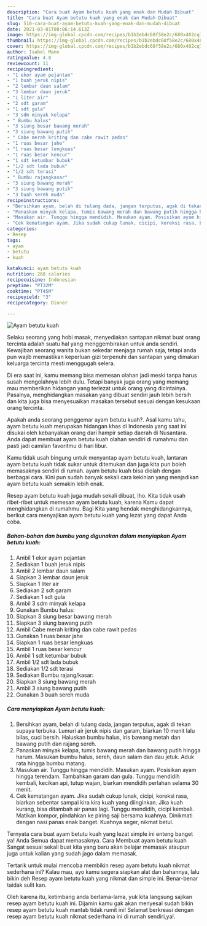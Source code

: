 ```yaml
---
description: "Cara buat Ayam betutu kuah yang enak dan Mudah Dibuat"
title: "Cara buat Ayam betutu kuah yang enak dan Mudah Dibuat"
slug: 510-cara-buat-ayam-betutu-kuah-yang-enak-dan-mudah-dibuat
date: 2021-03-01T08:06:14.613Z
image: https://img-global.cpcdn.com/recipes/b1b2ebdc68f58e2c/680x482cq70/ayam-betutu-kuah-foto-resep-utama.jpg
thumbnail: https://img-global.cpcdn.com/recipes/b1b2ebdc68f58e2c/680x482cq70/ayam-betutu-kuah-foto-resep-utama.jpg
cover: https://img-global.cpcdn.com/recipes/b1b2ebdc68f58e2c/680x482cq70/ayam-betutu-kuah-foto-resep-utama.jpg
author: Isabel Mann
ratingvalue: 4.8
reviewcount: 11
recipeingredient:
- "1 ekor ayam pejantan"
- "1 buah jeruk nipis"
- "2 lembar daun salam"
- "3 lembar daun jeruk"
- "1 liter air"
- "2 sdt garam"
- "1 sdt gula"
- "3 sdm minyak kelapa"
- " Bumbu halus"
- "3 siung besar bawang merah"
- "3 siung bawang putih"
- " Cabe merah kriting dan cabe rawit pedas"
- "1 ruas besar jahe"
- "1 ruas besar lengkuas"
- "1 ruas besar kencur"
- "1 sdt ketumbar bubuk"
- "1/2 sdt lada bubuk"
- "1/2 sdt terasi"
- " Bumbu rajangkasar"
- "3 siung bawang merah"
- "3 siung bawang putih"
- "3 buah sereh muda"
recipeinstructions:
- "Bersihkan ayam, belah di tulang dada, jangan terputus, agak di tekan supaya terbuka. Lumuri air jeruk nipis dan garam, biarkan 10 menit lalu bilas, cuci bersih. Haluskan bumbu halus, iris bawang metah dan bawang putih dan rajang sereh."
- "Panaskan minyak kelapa, tumis bawang merah dan bawang putih hingga harum. Masukan bumbu halus, sereh, daun salam dan dau jetuk. Aduk rata hingga bumbu matang."
- "Masukan air. Tunggu hingga mendidih. Masukan ayam. Posisikan ayam hingga terendam. Tambahkan garam dan gula. Tunggu mendidih kembali, kecikan api, tutup wajan, biarkan mendidih perlahan selama 30 menit."
- "Cek kematangan ayam. Jika sudah cukup lunak, cicipi, koreksi rasa, biarkan sebentar sampai kira kira kuah yang diinginkan. Jika kuah kurang, bisa ditambah air panas lagi. Tunggu mendidih, cicipi kembali. Matikan kompor, pindahkan ke piring saji bersama kuahnya. Dinikmati dengan nasi panas enak banget. Kuahnya seger, nikmat betul."
categories:
- Resep
tags:
- ayam
- betutu
- kuah

katakunci: ayam betutu kuah 
nutrition: 268 calories
recipecuisine: Indonesian
preptime: "PT32M"
cooktime: "PT45M"
recipeyield: "3"
recipecategory: Dinner

---
```



![Ayam betutu kuah](https://img-global.cpcdn.com/recipes/b1b2ebdc68f58e2c/680x482cq70/ayam-betutu-kuah-foto-resep-utama.jpg)

Selaku seorang yang hobi masak, menyediakan santapan nikmat buat orang tercinta adalah suatu hal yang menggembirakan untuk anda sendiri. Kewajiban seorang  wanita bukan sekedar menjaga rumah saja, tetapi anda pun wajib memastikan keperluan gizi terpenuhi dan santapan yang dimakan keluarga tercinta mesti menggugah selera.

Di era  saat ini, kamu memang bisa memesan olahan jadi meski tanpa harus susah mengolahnya lebih dulu. Tetapi banyak juga orang yang memang mau memberikan hidangan yang terlezat untuk orang yang dicintainya. Pasalnya, menghidangkan masakan yang dibuat sendiri jauh lebih bersih dan kita juga bisa menyesuaikan masakan tersebut sesuai dengan kesukaan orang tercinta. 



Apakah anda seorang penggemar ayam betutu kuah?. Asal kamu tahu, ayam betutu kuah merupakan hidangan khas di Indonesia yang saat ini disukai oleh kebanyakan orang dari hampir setiap daerah di Nusantara. Anda dapat membuat ayam betutu kuah olahan sendiri di rumahmu dan pasti jadi camilan favoritmu di hari libur.

Kamu tidak usah bingung untuk menyantap ayam betutu kuah, lantaran ayam betutu kuah tidak sukar untuk ditemukan dan juga kita pun boleh memasaknya sendiri di rumah. ayam betutu kuah bisa diolah dengan berbagai cara. Kini pun sudah banyak sekali cara kekinian yang menjadikan ayam betutu kuah semakin lebih enak.

Resep ayam betutu kuah juga mudah sekali dibuat, lho. Kita tidak usah ribet-ribet untuk memesan ayam betutu kuah, karena Kamu dapat menghidangkan di rumahmu. Bagi Kita yang hendak menghidangkannya, berikut cara menyajikan ayam betutu kuah yang lezat yang dapat Anda coba.

<!--inarticleads1-->

##### Bahan-bahan dan bumbu yang digunakan dalam menyiapkan Ayam betutu kuah:

1. Ambil 1 ekor ayam pejantan
1. Sediakan 1 buah jeruk nipis
1. Ambil 2 lembar daun salam
1. Siapkan 3 lembar daun jeruk
1. Siapkan 1 liter air
1. Sediakan 2 sdt garam
1. Sediakan 1 sdt gula
1. Ambil 3 sdm minyak kelapa
1. Gunakan  Bumbu halus:
1. Siapkan 3 siung besar bawang merah
1. Siapkan 3 siung bawang putih
1. Ambil  Cabe merah kriting dan cabe rawit pedas
1. Gunakan 1 ruas besar jahe
1. Siapkan 1 ruas besar lengkuas
1. Ambil 1 ruas besar kencur
1. Ambil 1 sdt ketumbar bubuk
1. Ambil 1/2 sdt lada bubuk
1. Sediakan 1/2 sdt terasi
1. Sediakan  Bumbu rajang/kasar:
1. Siapkan 3 siung bawang merah
1. Ambil 3 siung bawang putih
1. Gunakan 3 buah sereh muda




<!--inarticleads2-->

##### Cara menyiapkan Ayam betutu kuah:

1. Bersihkan ayam, belah di tulang dada, jangan terputus, agak di tekan supaya terbuka. Lumuri air jeruk nipis dan garam, biarkan 10 menit lalu bilas, cuci bersih. Haluskan bumbu halus, iris bawang metah dan bawang putih dan rajang sereh.
1. Panaskan minyak kelapa, tumis bawang merah dan bawang putih hingga harum. Masukan bumbu halus, sereh, daun salam dan dau jetuk. Aduk rata hingga bumbu matang.
1. Masukan air. Tunggu hingga mendidih. Masukan ayam. Posisikan ayam hingga terendam. Tambahkan garam dan gula. Tunggu mendidih kembali, kecikan api, tutup wajan, biarkan mendidih perlahan selama 30 menit.
1. Cek kematangan ayam. Jika sudah cukup lunak, cicipi, koreksi rasa, biarkan sebentar sampai kira kira kuah yang diinginkan. Jika kuah kurang, bisa ditambah air panas lagi. Tunggu mendidih, cicipi kembali. Matikan kompor, pindahkan ke piring saji bersama kuahnya. Dinikmati dengan nasi panas enak banget. Kuahnya seger, nikmat betul.




Ternyata cara buat ayam betutu kuah yang lezat simple ini enteng banget ya! Anda Semua dapat memasaknya. Cara Membuat ayam betutu kuah Sangat sesuai sekali buat kita yang baru akan belajar memasak ataupun juga untuk kalian yang sudah jago dalam memasak.

Tertarik untuk mulai mencoba membikin resep ayam betutu kuah nikmat sederhana ini? Kalau mau, ayo kamu segera siapkan alat dan bahannya, lalu bikin deh Resep ayam betutu kuah yang nikmat dan simple ini. Benar-benar taidak sulit kan. 

Oleh karena itu, ketimbang anda berlama-lama, yuk kita langsung sajikan resep ayam betutu kuah ini. Dijamin kamu gak akan menyesal sudah bikin resep ayam betutu kuah mantab tidak rumit ini! Selamat berkreasi dengan resep ayam betutu kuah nikmat sederhana ini di rumah sendiri,ya!.


